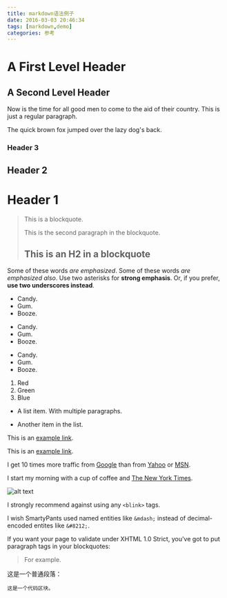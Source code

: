 ```yaml
---
title: markdown语法例子
date: 2016-03-03 20:46:34
tags: [markdown,demo] 
categories: 参考
---
```


A First Level Header
====================
A Second Level Header
---------------------

Now is the time for all good men to come to
the aid of their country. This is just a
regular paragraph.

The quick brown fox jumped over the lazy
dog's back.
### Header 3

## Header 2

# Header 1

> This is a blockquote.
> 
> This is the second paragraph in the blockquote.
>
> ## This is an H2 in a blockquote








Some of these words *are emphasized*.
Some of these words _are emphasized also_.
Use two asterisks for **strong emphasis**.
Or, if you prefer, __use two underscores instead__.



* Candy.
* Gum.
* Booze.


+ Candy.
+ Gum.
+ Booze.

- Candy.
- Gum.
- Booze.


1. Red
2. Green
3. Blue


* A list item.
With multiple paragraphs.


* Another item in the list.


This is an [example link](http://example.com/).


This is an [example link](http://example.com/ "With a Title").


I get 10 times more traffic from [Google][1] than from
[Yahoo][2] or [MSN][3].

[1]: http://google.com/ "Google"
[2]: http://search.yahoo.com/ "Yahoo Search"
[3]: http://search.msn.com/ "MSN Search"



I start my morning with a cup of coffee and
[The New York Times][NY Times].

[ny times]: http://www.nytimes.com/




![alt text](http://avatar.csdn.net/9/8/E/1_abcdefh123.jpg "Title")



I strongly recommend against using any `<blink>` tags.

I wish SmartyPants used named entities like `&mdash;`
instead of decimal-encoded entites like `&#8212;`.



If you want your page to validate under XHTML 1.0 Strict,
you've got to put paragraph tags in your blockquotes:

<blockquote>
<p>For example.</p>
</blockquote>


这是一个普通段落：

    这是一个代码区块。




